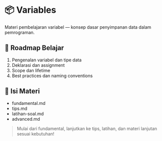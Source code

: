 # 📦 Variables

Materi pembelajaran variabel — konsep dasar penyimpanan data dalam pemrograman.

## 🚩 Roadmap Belajar
1. Pengenalan variabel dan tipe data
2. Deklarasi dan assignment
3. Scope dan lifetime
4. Best practices dan naming conventions

## 📂 Isi Materi
- fundamental.md
- tips.md
- latihan-soal.md
- advanced.md

> Mulai dari fundamental, lanjutkan ke tips, latihan, dan materi lanjutan sesuai kebutuhan! 